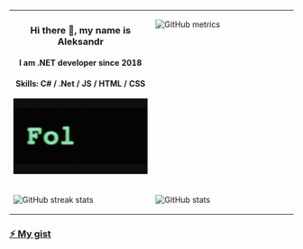 

<table align="center" cellspacing="0" cellpadding="0"  style="border-collapse:collapse;">
<tr><td valign="top" width="50%">
   
<div align="center" >
<div>
      
### Hi there 👋, my name is Aleksandr
</div><div>  
      
#### I am .NET developer since 2018  
</div><div>
      
#### Skills: C# / .Net / JS / HTML / CSS
</div>

</div>   

![Follow the white rabbit.](https://github.com/Platonenkov/Platonenkov/blob/main/wr.gif)
</td><td valign="top" width="50%">


![GitHub metrics](https://metrics.lecoq.io/Platonenkov)
<tr><td valign="top" width="50%">

   
![GitHub streak stats](https://github-readme-streak-stats.herokuapp.com/?user=Platonenkov)   
</td><td valign="bottom" width="50%">
      
![GitHub stats](https://github-readme-stats.vercel.app/api?username=Platonenkov&show_icons=true)  
 </td></tr></table>  
 
 ### [⚡ My gist](https://gist.github.com/Platonenkov)  
<!--
![GitHub Activity Graph](https://activity-graph.herokuapp.com/graph?username=Platonenkov)  
-->
